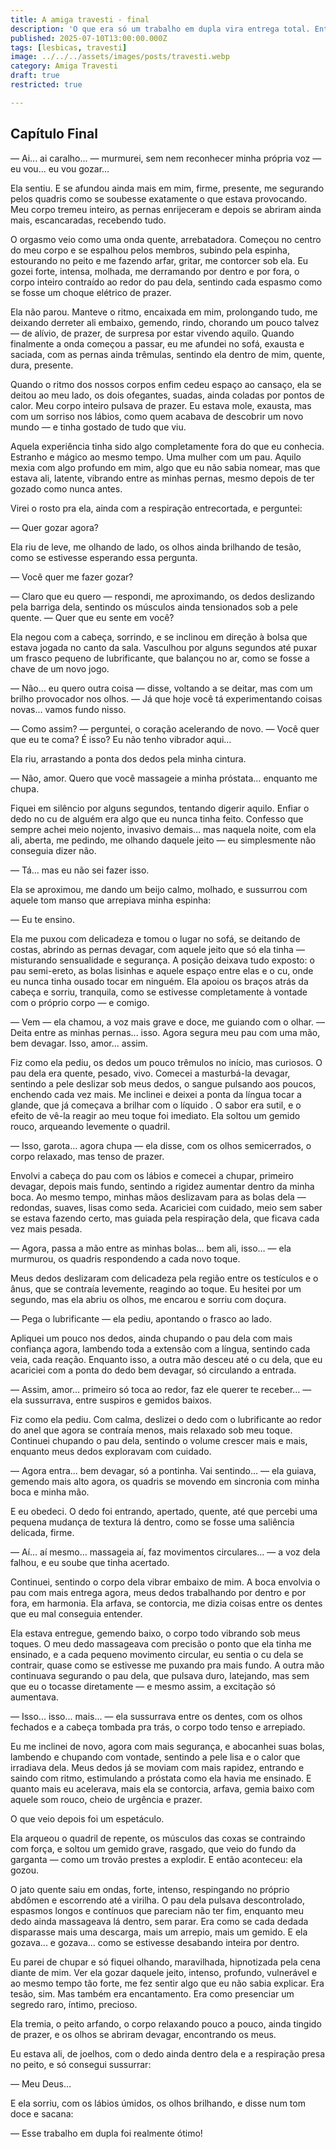 ```yaml
---
title: A amiga travesti - final
description: 'O que era só um trabalho em dupla vira entrega total. Entre dedos, bocas e gemidos, ela descobre um prazer novo — e um gozo que muda tudo.'
published: 2025-07-10T13:00:00.000Z
tags: [lesbicas, travesti]
image: ../../../assets/images/posts/travesti.webp
category: Amiga Travesti
draft: true
restricted: true

---
```


## Capítulo Final
 

— Ai... ai caralho... — murmurei, sem nem reconhecer minha própria voz — eu vou... eu vou gozar...

Ela sentiu. E se afundou ainda mais em mim, firme, presente, me segurando pelos quadris como se soubesse exatamente o que estava provocando. Meu corpo tremeu inteiro, as pernas enrijeceram e depois se abriram ainda mais, escancaradas, recebendo tudo.

O orgasmo veio como uma onda quente, arrebatadora. Começou no centro do meu corpo e se espalhou pelos membros, subindo pela espinha, estourando no peito e me fazendo arfar, gritar, me contorcer sob ela. Eu gozei forte, intensa, molhada, me derramando por dentro e por fora, o corpo inteiro contraído ao redor do pau dela, sentindo cada espasmo como se fosse um choque elétrico de prazer.

Ela não parou. Manteve o ritmo, encaixada em mim, prolongando tudo, me deixando derreter ali embaixo, gemendo, rindo, chorando um pouco talvez — de alívio, de prazer, de surpresa por estar vivendo aquilo. Quando finalmente a onda começou a passar, eu me afundei no sofá, exausta e saciada, com as pernas ainda trêmulas, sentindo ela dentro de mim, quente, dura, presente.

Quando o ritmo dos nossos corpos enfim cedeu espaço ao cansaço, ela se deitou ao meu lado, os dois ofegantes, suadas, ainda coladas por pontos de calor. Meu corpo inteiro pulsava de prazer. Eu estava mole, exausta, mas com um sorriso nos lábios, como quem acabava de descobrir um novo mundo — e tinha gostado de tudo que viu.

Aquela experiência tinha sido algo completamente fora do que eu conhecia. Estranho e mágico ao mesmo tempo. Uma mulher com um pau. Aquilo mexia com algo profundo em mim, algo que eu não sabia nomear, mas que estava ali, latente, vibrando entre as minhas pernas, mesmo depois de ter gozado como nunca antes.

Virei o rosto pra ela, ainda com a respiração entrecortada, e perguntei:

— Quer gozar agora?

Ela riu de leve, me olhando de lado, os olhos ainda brilhando de tesão, como se estivesse esperando essa pergunta.

— Você quer me fazer gozar?

— Claro que eu quero — respondi, me aproximando, os dedos deslizando pela barriga dela, sentindo os músculos ainda tensionados sob a pele quente. — Quer que eu sente em você?

Ela negou com a cabeça, sorrindo, e se inclinou em direção à bolsa que estava jogada no canto da sala. Vasculhou por alguns segundos até puxar um frasco pequeno de lubrificante, que balançou no ar, como se fosse a chave de um novo jogo.

— Não… eu quero outra coisa — disse, voltando a se deitar, mas com um brilho provocador nos olhos. — Já que hoje você tá experimentando coisas novas... vamos fundo nisso.

— Como assim? — perguntei, o coração acelerando de novo. — Você quer que eu te coma? É isso? Eu não tenho vibrador aqui…

Ela riu, arrastando a ponta dos dedos pela minha cintura.

— Não, amor. Quero que você massageie a minha próstata… enquanto me chupa.

Fiquei em silêncio por alguns segundos, tentando digerir aquilo. Enfiar o dedo no cu de alguém era algo que eu nunca tinha feito. Confesso que sempre achei meio nojento, invasivo demais… mas naquela noite, com ela ali, aberta, me pedindo, me olhando daquele jeito — eu simplesmente não conseguia dizer não.

— Tá… mas eu não sei fazer isso.

Ela se aproximou, me dando um beijo calmo, molhado, e sussurrou com aquele tom manso que arrepiava minha espinha:

— Eu te ensino.

Ela me puxou com delicadeza e tomou o lugar no sofá, se deitando de costas, abrindo as pernas devagar, com aquele jeito que só ela tinha — misturando sensualidade e segurança. A posição deixava tudo exposto: o pau semi-ereto, as bolas lisinhas e aquele espaço entre elas e o cu, onde eu nunca tinha ousado tocar em ninguém. Ela apoiou os braços atrás da cabeça e sorriu, tranquila, como se estivesse completamente à vontade com o próprio corpo — e comigo.

— Vem — ela chamou, a voz mais grave e doce, me guiando com o olhar. — Deita entre as minhas pernas... isso. Agora segura meu pau com uma mão, bem devagar. Isso, amor... assim.

Fiz como ela pediu, os dedos um pouco trêmulos no início, mas curiosos. O pau dela era quente, pesado, vivo. Comecei a masturbá-la devagar, sentindo a pele deslizar sob meus dedos, o sangue pulsando aos poucos, enchendo cada vez mais. Me inclinei e deixei a ponta da língua tocar a glande, que já começava a brilhar com o líquido . O sabor era sutil, e o efeito de vê-la reagir ao meu toque foi imediato. Ela soltou um gemido rouco, arqueando levemente o quadril.

— Isso, garota… agora chupa — ela disse, com os olhos semicerrados, o corpo relaxado, mas tenso de prazer.

Envolvi a cabeça do pau com os lábios e comecei a chupar, primeiro devagar, depois mais fundo, sentindo a rigidez aumentar dentro da minha boca. Ao mesmo tempo, minhas mãos deslizavam para as bolas dela — redondas, suaves, lisas como seda. Acariciei com cuidado, meio sem saber se estava fazendo certo, mas guiada pela respiração dela, que ficava cada vez mais pesada.

— Agora, passa a mão entre as minhas bolas... bem ali, isso… — ela murmurou, os quadris respondendo a cada novo toque.

Meus dedos deslizaram com delicadeza pela região entre os testículos e o ânus, que se contraía levemente, reagindo ao toque. Eu hesitei por um segundo, mas ela abriu os olhos, me encarou e sorriu com doçura.

— Pega o lubrificante — ela pediu, apontando o frasco ao lado.

Apliquei um pouco nos dedos, ainda chupando o pau dela com mais confiança agora, lambendo toda a extensão com a língua, sentindo cada veia, cada reação. Enquanto isso, a outra mão desceu até o cu dela, que eu acariciei com a ponta do dedo bem devagar, só circulando a entrada.

— Assim, amor… primeiro só toca ao redor, faz ele querer te receber… — ela sussurrava, entre suspiros e gemidos baixos.

Fiz como ela pediu. Com calma, deslizei o dedo com o lubrificante ao redor do anel que agora se contraía menos, mais relaxado sob meu toque. Continuei chupando o pau dela, sentindo o volume crescer mais e mais, enquanto meus dedos exploravam com cuidado.

— Agora entra... bem devagar, só a pontinha. Vai sentindo… — ela guiava, gemendo mais alto agora, os quadris se movendo em sincronia com minha boca e minha mão.

E eu obedeci. O dedo foi entrando, apertado, quente, até que percebi uma pequena mudança de textura lá dentro, como se fosse uma saliência delicada, firme.

— Aí… aí mesmo… massageia aí, faz movimentos circulares… — a voz dela falhou, e eu soube que tinha acertado.

Continuei, sentindo o corpo dela vibrar embaixo de mim. A boca envolvia o pau com mais entrega agora, meus dedos trabalhando por dentro e por fora, em harmonia. Ela arfava, se contorcia, me dizia coisas entre os dentes que eu mal conseguia entender.

Ela estava entregue, gemendo baixo, o corpo todo vibrando sob meus toques. O meu dedo massageava com precisão o ponto que ela tinha me ensinado, e a cada pequeno movimento circular, eu sentia o cu dela se contrair, quase como se estivesse me puxando pra mais fundo. A outra mão continuava segurando o pau dela, que pulsava duro, latejando, mas sem que eu o tocasse diretamente — e mesmo assim, a excitação só aumentava.

— Isso... isso... mais... — ela sussurrava entre os dentes, com os olhos fechados e a cabeça tombada pra trás, o corpo todo tenso e arrepiado.

Eu me inclinei de novo, agora com mais segurança, e abocanhei suas bolas, lambendo e chupando com vontade, sentindo a pele lisa e o calor que irradiava dela. Meus dedos já se moviam com mais rapidez, entrando e saindo com ritmo, estimulando a próstata como ela havia me ensinado. E quanto mais eu acelerava, mais ela se contorcia, arfava, gemia baixo com aquele som rouco, cheio de urgência e prazer.

O que veio depois foi um espetáculo.

Ela arqueou o quadril de repente, os músculos das coxas se contraindo com força, e soltou um gemido grave, rasgado, que veio do fundo da garganta — como um trovão prestes a explodir. E então aconteceu: ela gozou.

O jato quente saiu em ondas, forte, intenso, respingando no próprio abdômen e escorrendo até a virilha. O pau dela pulsava descontrolado, espasmos longos e contínuos que pareciam não ter fim, enquanto meu dedo ainda massageava lá dentro, sem parar. Era como se cada dedada disparasse mais uma descarga, mais um arrepio, mais um gemido. E ela gozava... e gozava... como se estivesse desabando inteira por dentro.

Eu parei de chupar e só fiquei olhando, maravilhada, hipnotizada pela cena diante de mim. Ver ela gozar daquele jeito, intenso, profundo, vulnerável e ao mesmo tempo tão forte, me fez sentir algo que eu não sabia explicar. Era tesão, sim. Mas também era encantamento. Era como presenciar um segredo raro, íntimo, precioso.

Ela tremia, o peito arfando, o corpo relaxando pouco a pouco, ainda tingido de prazer, e os olhos se abriram devagar, encontrando os meus.

Eu estava ali, de joelhos, com o dedo ainda dentro dela e a respiração presa no peito, e só consegui sussurrar:

— Meu Deus…

E ela sorriu, com os lábios úmidos, os olhos brilhando, e disse num tom doce e sacana:

— Esse trabalho em dupla foi realmente ótimo!